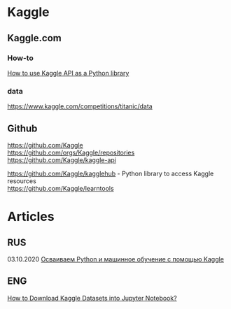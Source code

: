 # Kaggle           
## Kaggle.com                
### How-to
[How to use Kaggle API as a Python library](https://www.kaggle.com/code/harupy/how-to-use-kaggle-api-as-a-python-library)                       

### data
https://www.kaggle.com/competitions/titanic/data            

## Github           
https://github.com/Kaggle             
https://github.com/orgs/Kaggle/repositories                               
https://github.com/Kaggle/kaggle-api                  

https://github.com/Kaggle/kagglehub - Python library to access Kaggle resources                      
https://github.com/Kaggle/learntools                    

# Articles
## RUS           
03.10.2020 [Осваиваем Python и машинное обучение с помощью Kaggle](https://proglib.io/p/izuchenie-python-i-mashinnogo-obucheniya-s-pomoshchyu-kaggle-2020-10-03)           

## ENG
[How to Download Kaggle Datasets into Jupyter Notebook?](https://www.geeksforgeeks.org/how-to-download-kaggle-datasets-into-jupyter-notebook/)              

